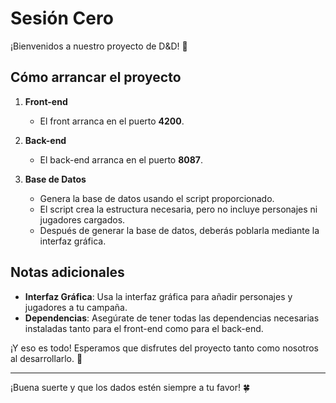 # Sesión Cero

¡Bienvenidos a nuestro proyecto de D&D! 🐉

## Cómo arrancar el proyecto

1. **Front-end**
   - El front arranca en el puerto **4200**.
  
2. **Back-end**
   - El back-end arranca en el puerto **8087**.

3. **Base de Datos**
   - Genera la base de datos usando el script proporcionado.
   - El script crea la estructura necesaria, pero no incluye personajes ni jugadores cargados.
   - Después de generar la base de datos, deberás poblarla mediante la interfaz gráfica.

## Notas adicionales

- **Interfaz Gráfica**: Usa la interfaz gráfica para añadir personajes y jugadores a tu campaña.
- **Dependencias**: Asegúrate de tener todas las dependencias necesarias instaladas tanto para el front-end como para el back-end.

¡Y eso es todo! Esperamos que disfrutes del proyecto tanto como nosotros al desarrollarlo. 🎲

---
¡Buena suerte y que los dados estén siempre a tu favor! 🍀
